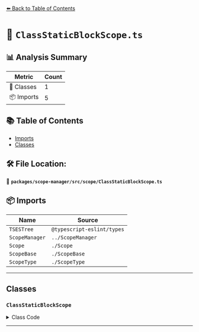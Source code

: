 [⬅️ Back to Table of Contents](../../../../index.md)

# 📄 `ClassStaticBlockScope.ts`

## 📊 Analysis Summary

| Metric | Count |
|--------|-------|
| 🧱 Classes | 1 |
| 📦 Imports | 5 |

## 📚 Table of Contents

- [Imports](#imports)
- [Classes](#classes)

## 🛠️ File Location:
📂 **`packages/scope-manager/src/scope/ClassStaticBlockScope.ts`**

## 📦 Imports

| Name | Source |
|------|--------|
| `TSESTree` | `@typescript-eslint/types` |
| `ScopeManager` | `../ScopeManager` |
| `Scope` | `./Scope` |
| `ScopeBase` | `./ScopeBase` |
| `ScopeType` | `./ScopeType` |


---

## Classes

### `ClassStaticBlockScope`

<details><summary>Class Code</summary>

```ts
export class ClassStaticBlockScope extends ScopeBase<
  ScopeType.classStaticBlock,
  TSESTree.StaticBlock,
  Scope
> {
  constructor(
    scopeManager: ScopeManager,
    upperScope: ClassStaticBlockScope['upper'],
    block: ClassStaticBlockScope['block'],
  ) {
    super(scopeManager, ScopeType.classStaticBlock, upperScope, block, false);
  }
}
```
</details>


---